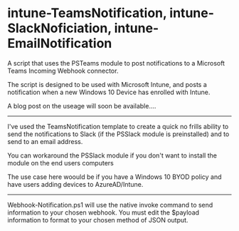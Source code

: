 # intune-TeamsNotification, intune-SlackNoficiation, intune-EmailNotification

A script that uses the PSTeams module to post notifications to a Microsoft Teams Incoming Webhook connector.

The script is designed to be used with Microsoft Intune, and posts a notification when a new Windows 10 Device has enrolled with Intune.

A blog post on the useage will soon be available....


---------------------

I've used the TeamsNotification template to create a quick no frills ability to send the notifications to Slack (if the PSSlack module is preinstalled) and to send to an email address. 

You can workaround the PSSlack module if you don't want to install the module on the end users computers

The use case here woould be if you have a Windows 10 BYOD policy and have users adding devices to AzureAD/Intune.

---------------------

Webhook-Notification.ps1 will use the native invoke command to send information to your chosen webhook. You must edit the $payload information to format to your chosen method of JSON output.
